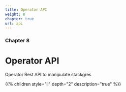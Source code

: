 ```yaml
---
title: Operator API
weight: 8
chapter: true
url: api
---
```


### Chapter 8

# Operator API

Operator Rest API to manipulate stackgres

{{% children style="li" depth="2" description="true" %}}
